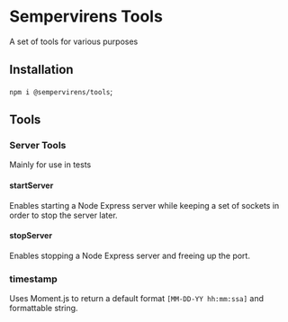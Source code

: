 # Sempervirens Tools

A set of tools for various purposes

## Installation

`npm i @sempervirens/tools`;

## Tools

### Server Tools

Mainly for use in tests

#### startServer

Enables starting a Node Express server while keeping a set of sockets in order to stop the server later.

#### stopServer

Enables stopping a Node Express server and freeing up the port.

### timestamp

Uses Moment.js to return a default format `[MM-DD-YY hh:mm:ssa]` and formattable string.